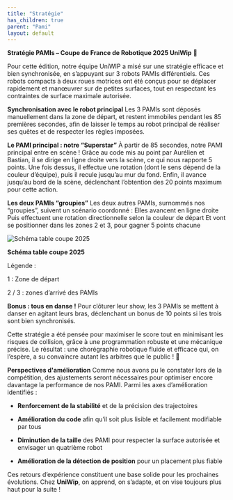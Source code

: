 ```yaml
---
title: "Stratégie"
has_children: true
parent: "Pami"
layout: default
---
```


**Stratégie PAMIs – Coupe de France de Robotique 2025 UniWip** 🎯

Pour cette édition, notre équipe UniWIP a misé sur une stratégie efficace et bien synchronisée, en s’appuyant sur 3 robots PAMIs différentiels. Ces robots compacts à deux roues motrices ont été conçus pour se déplacer rapidement et manœuvrer sur de petites surfaces, tout en respectant les contraintes de surface maximale autorisée.

**Synchronisation avec le robot principal**
 Les 3 PAMIs sont déposés manuellement dans la zone de départ, et restent immobiles pendant les 85 premières secondes, afin de laisser le temps au robot principal de réaliser ses quêtes et de respecter les règles imposées.

**Le PAMI principal : notre “Superstar”**
 À partir de 85 secondes, notre PAMI principal entre en scène ! Grâce au code mis au point par Aurélien et Bastian, il se dirige en ligne droite vers la scène, ce qui nous rapporte 5 points. Une fois dessus, il effectue une rotation (dont le sens dépend de la couleur d’équipe), puis il recule jusqu’au mur du fond. Enfin, il avance jusqu’au bord de la scène, déclenchant l’obtention des 20 points maximum pour cette action.

**Les deux PAMIs “groupies”**
 Les deux autres PAMIs, surnommés nos “groupies”, suivent un scénario coordonné :
Elles avancent en ligne droite
Puis effectuent une rotation directionnelle selon la couleur de départ
Et vont se positionner dans les zones 2 et 3, pour gagner 5 points chacune


![Schéma table coupe 2025](Photo_scene.jpg)

   **Schéma table coupe 2025**

Légende :

1 : Zone de départ

2 / 3 : zones d’arrivé des PAMIs



**Bonus : tous en danse !**
 Pour clôturer leur show, les 3 PAMIs se mettent à danser en agitant leurs bras, déclenchant un bonus de 10 points si les trois sont bien synchronisés.


Cette stratégie a été pensée pour maximiser le score tout en minimisant les risques de collision, grâce à une programmation robuste et une mécanique précise. Le résultat : une chorégraphie robotique fluide et efficace qui, on l’espère, a su convaincre autant les arbitres que le public ! 🎉

**Perspectives d'amélioration**
Comme nous avons pu le constater lors de la compétition, des ajustements seront nécessaires pour optimiser encore davantage la performance de nos PAMI.
Parmi les axes d’amélioration identifiés :
- **Renforcement de la stabilité** et de la précision des trajectoires
  
- **Amélioration du code** afin qu’il soit plus lisible et facilement modifiable par tous

- **Diminution de la taille** des PAMI pour respecter la surface autorisée et envisager un quatrième robot

- **Amélioration de la détection de position** pour un placement plus fiable

Ces retours d’expérience constituent une base solide pour les prochaines évolutions. Chez **UniWip**, on apprend, on s’adapte, et on vise toujours plus haut pour la suite !
